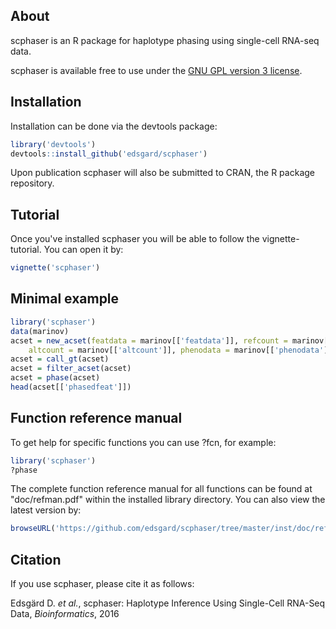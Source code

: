 ## About
scphaser is an R package for haplotype phasing using single-cell RNA-seq data.

scphaser is available free to use under the <a href="./inst/doc/LICENSE">GNU GPL version 3
license</a>.

## Installation

Installation can be done via the devtools package:
```R
library('devtools')
devtools::install_github('edsgard/scphaser')
```

Upon publication scphaser will also be submitted to CRAN, the R
package repository.

## Tutorial
Once you've installed scphaser you will be able to follow the
vignette-tutorial. You can open it by:
```R
vignette('scphaser')
```

## Minimal example
```R
library('scphaser')
data(marinov)
acset = new_acset(featdata = marinov[['featdata']], refcount = marinov[['refcount']],
	altcount = marinov[['altcount']], phenodata = marinov[['phenodata']])
acset = call_gt(acset)
acset = filter_acset(acset)
acset = phase(acset)
head(acset[['phasedfeat']])
```

## Function reference manual
To get help for specific functions you can use ?fcn, for example:
```R
library('scphaser')
?phase
```

The complete function reference manual for all functions can be found
at "doc/refman.pdf" within the installed library directory. You can
also view the latest version by:
```R
browseURL('https://github.com/edsgard/scphaser/tree/master/inst/doc/refman.pdf')
```

## Citation

If you use scphaser, please cite it as follows:

Edsgärd D. <em>et al.</em>, scphaser: Haplotype Inference Using
Single-Cell RNA-Seq Data, <em>Bioinformatics</em>, 2016
